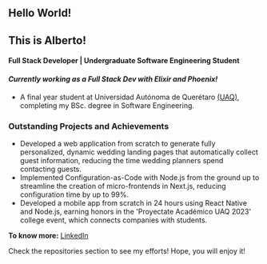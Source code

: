 ## Hello World!

## This is Alberto!
#### Full Stack Developer | Undergraduate Software Engineering Student
#### *Currently working as a Full Stack Dev with Elixir and Phoenix!*
- A final year student at Universidad Autónoma de Querétaro [(UAQ)](https://www.uaq.mx/informatica/), completing my BSc. degree in Software Engineering. 

### Outstanding Projects and Achievements
- Developed a web application from scratch to generate fully personalized, dynamic wedding landing pages that automatically collect guest information, reducing the time wedding planners spend contacting guests. 
- Implemented Configuration-as-Code with Node.js from the ground up to streamline the creation of micro-frontends in Next.js, reducing configuration time by up to 99%.
- Developed a mobile app from scratch in 24 hours using React Native and Node.js, earning honors in the 'Proyectate Académico UAQ 2023' college event, which connects companies with students.
  
**To know more:**  [LinkedIn](https://www.linkedin.com/in/albbeltran/)

Check the repositories section to see my efforts! Hope, you will enjoy it!
